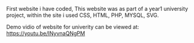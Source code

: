 First website i have coded,
This website was as part of a year1 university project, within the site i used CSS, HTML, PHP, MYSQL, SVG.

Demo vidio of website for univerity can be viewed at: https://youtu.be/INyvnaQNgPM
